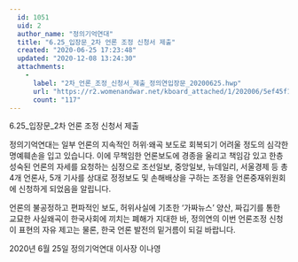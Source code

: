 ```yaml
---
  id: 1051
  uid: 2
  author_name: "정의기억연대"
  title: "6.25_입장문_2차 언론 조정 신청서 제출"
  created: "2020-06-25 17:23:48"
  updated: "2020-12-08 13:24:30"
  attachments: 
    - 
      label: "2차_언론_조정_신청서_제출_정의연입장문_20200625.hwp"
      url: "https://r2.womenandwar.net/kboard_attached/1/202006/5ef45f1466c214512977.hwp"
      count: "117"
---
```

6.25_입장문_2차 언론 조정 신청서 제출

정의기억연대는 일부 언론의 지속적인 허위·왜곡 보도로 회복되기 어려울 정도의 심각한 명예훼손을 입고 있습니다. 이에 무책임한 언론보도에 경종을 울리고 책임감 있고 한층 성숙된 언론의 자세를 요청하는 심정으로 조선일보, 중앙일보, 뉴데일리, 서울경제 등 총 4개 언론사, 5개 기사를 상대로 정정보도 및 손해배상을 구하는 조정을 언론중재위원회에 신청하게 되었음을 알립니다. 

언론의 불공정하고 편파적인 보도, 허위사실에 기초한 ‘가짜뉴스’ 양산, 짜깁기를 통한 교묘한 사실왜곡이 한국사회에 끼치는 폐해가 지대한 바, 정의연의 이번 언론조정 신청이 표현의 자유 제고는 물론, 한국 언론 발전의 밑거름이 되길 바랍니다. 


2020년 6월 25일
정의기억연대 이사장 이나영